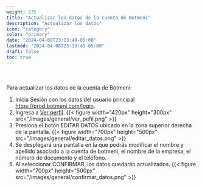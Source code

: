 ```yaml
---
weight: 235
title: "Actualizar los datos de la cuenta de Botmeni"
description: "Actualizar los datos"
icon: "category"
color: "primary"
date: "2024-04-08T23:13:49-05:00"
lastmod: "2024-04-08T23:13:49-05:00"
draft: false
toc: true
---
```

<br></br>
Para actualizar los datos de la cuenta de Botmeni:
1. Inicia Sesión con los datos del usuario principal <https://prod.botmeni.com/login>. 
2. Ingresa a [Ver perfil](Visualizar_tu_perfil.md). 
{{< figure width="420px" height="300px" src="/images/general/ver_pefil.png" >}}
2. Presiona el botón EDITAR DATOS ubicado en la zona superior derecha de la pantalla.
{{< figure width="700px" height="500px" src="/images/general/editar_datos.png" >}}
3. Se desplegará una pantalla en la que podrás modificar el nombre y apellido asociado a la cuenta de botmeni, el nombre de la empresa, el número de documento y el teléfono.
4. Al seleccionar CONFIRMAR, los datos quedarán actualizados.
{{< figure width="700px" height="500px" src="/images/general/confirmar_datos.png" >}}
